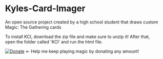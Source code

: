 # Kyles-Card-Imager
An open source project created by a high school student that draws custom Magic: The Gathering cards

To install KCI, download the zip file and make sure to unzip it! After that, open the folder called 'KCI' and run the html file.



[![Donate](https://img.shields.io/badge/Donate-PayPal-blue.svg?longCache=true&style=popout)](paypal.me/kyleburtondonate
) ← Help me keep playing magic by donating any amount!
